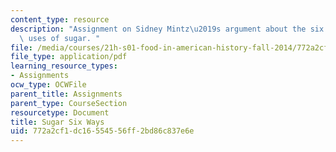 ```yaml
---
content_type: resource
description: "Assignment on Sidney Mintz\u2019s argument about the six functions or\
  \ uses of sugar. "
file: /media/courses/21h-s01-food-in-american-history-fall-2014/772a2cf1dc16554556ff2bd86c837e6e_MIT21H_S01F14_Su_6Wa_Ins.pdf
file_type: application/pdf
learning_resource_types:
- Assignments
ocw_type: OCWFile
parent_title: Assignments
parent_type: CourseSection
resourcetype: Document
title: Sugar Six Ways
uid: 772a2cf1-dc16-5545-56ff-2bd86c837e6e
---
```

